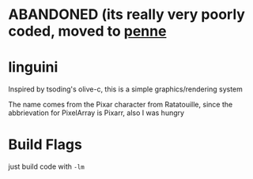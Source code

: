 # **ABANDONED** (its really very poorly coded, moved to [penne](https://www.github.com/MeanBeanie/penne)

# linguini

Inspired by tsoding's olive-c, this is a simple graphics/rendering system

The name comes from the Pixar character from Ratatouille, since the abbrievation for PixelArray is Pixarr, also I was hungry

# Build Flags

just build code with `-lm`
